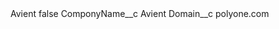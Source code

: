 <?xml version="1.0" encoding="UTF-8"?>
<CustomMetadata xmlns="http://soap.sforce.com/2006/04/metadata" xmlns:xsi="http://www.w3.org/2001/XMLSchema-instance" xmlns:xsd="http://www.w3.org/2001/XMLSchema">
    <label>Avient</label>
    <protected>false</protected>
    <values>
        <field>ComponyName__c</field>
        <value xsi:type="xsd:string">Avient</value>
    </values>
    <values>
        <field>Domain__c</field>
        <value xsi:type="xsd:string">polyone.com</value>
    </values>
</CustomMetadata>
